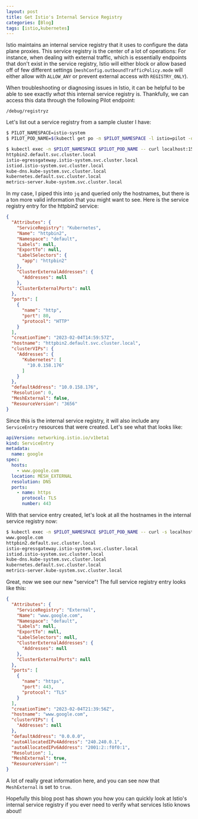 ```yaml
---
layout: post
title: Get Istio's Internal Service Registry
categories: [Blog]
tags: [istio,kubernetes]
---
```


Istio maintains an internal service registry that it uses to configure the data plane proxies. This service registry is the center of a lot of operations: For instance, when dealing with external traffic, which is essentially endpoints that don't exist in the service registry, Istio will either block or allow based off of few different settings (`meshConfig.outboundTrafficPolicy.mode` will either allow with `ALLOW_ANY` or prevent external access with `REGISTRY_ONLY`).

When troubleshooting or diagnosing issues in Istio, it can be helpful to be able to see exactly *what* this internal service registry is. Thankfully, we can access this data through the following Pilot endpoint:

```
/debug/registryz
```

Let's list out a service registry from a sample cluster I have:

```bash
$ PILOT_NAMESPACE=istio-system
$ PILOT_POD_NAME=$(kubectl get po -n $PILOT_NAMESPACE -l istio=pilot -o jsonpath='{.items[0].metadata.name}')

$ kubectl exec -n $PILOT_NAMESPACE $PILOT_POD_NAME -- curl localhost:15014/debug/registryz | jq '.[].hostname' -r
httpbin2.default.svc.cluster.local
istio-egressgateway.istio-system.svc.cluster.local
istiod.istio-system.svc.cluster.local
kube-dns.kube-system.svc.cluster.local
kubernetes.default.svc.cluster.local
metrics-server.kube-system.svc.cluster.local
```

In my case, I piped this into `jq` and queried only the hostnames, but there is a ton more valid information that you might want to see. Here is the service registry entry for the httpbin2 service:

```json
{
  "Attributes": {
    "ServiceRegistry": "Kubernetes",
    "Name": "httpbin2",
    "Namespace": "default",
    "Labels": null,
    "ExportTo": null,
    "LabelSelectors": {
      "app": "httpbin2"
    },
    "ClusterExternalAddresses": {
      "Addresses": null
    },
    "ClusterExternalPorts": null
  },
  "ports": [
    {
      "name": "http",
      "port": 80,
      "protocol": "HTTP"
    }
  ],
  "creationTime": "2023-02-04T14:59:57Z",
  "hostname": "httpbin2.default.svc.cluster.local",
  "clusterVIPs": {
    "Addresses": {
      "Kubernetes": [
        "10.0.158.176"
      ]
    }
  },
  "defaultAddress": "10.0.158.176",
  "Resolution": 0,
  "MeshExternal": false,
  "ResourceVersion": "3656"
}
```

Since this is the internal service registry, it will also include any `ServiceEntry` resources that were created. Let's see what that looks like:

```yaml
apiVersion: networking.istio.io/v1beta1
kind: ServiceEntry
metadata:
  name: google
spec:
  hosts:
    - www.google.com
  location: MESH_EXTERNAL
  resolution: DNS
  ports:
    - name: https
      protocol: TLS
      number: 443
```

With that service entry created, let's look at all the hostnames in the internal service registry now:

```bash
$ kubectl exec -n $PILOT_NAMESPACE $PILOT_POD_NAME -- curl -s localhost:15014/debug/registryz | jq '.[].hostname' -r
www.google.com
httpbin2.default.svc.cluster.local
istio-egressgateway.istio-system.svc.cluster.local
istiod.istio-system.svc.cluster.local
kube-dns.kube-system.svc.cluster.local
kubernetes.default.svc.cluster.local
metrics-server.kube-system.svc.cluster.local
```

Great, now we see our new "service"! The full service registry entry looks like this:

```json
{
  "Attributes": {
    "ServiceRegistry": "External",
    "Name": "www.google.com",
    "Namespace": "default",
    "Labels": null,
    "ExportTo": null,
    "LabelSelectors": null,
    "ClusterExternalAddresses": {
      "Addresses": null
    },
    "ClusterExternalPorts": null
  },
  "ports": [
    {
      "name": "https",
      "port": 443,
      "protocol": "TLS"
    }
  ],
  "creationTime": "2023-02-04T21:39:56Z",
  "hostname": "www.google.com",
  "clusterVIPs": {
    "Addresses": null
  },
  "defaultAddress": "0.0.0.0",
  "autoAllocatedIPv4Address": "240.240.0.1",
  "autoAllocatedIPv6Address": "2001:2::f0f0:1",
  "Resolution": 1,
  "MeshExternal": true,
  "ResourceVersion": ""
}
```

A lot of really great information here, and you can see now that `MeshExternal` is set to `true`.

Hopefully this blog post has shown you how you can quickly look at Istio's internal service registry if you ever need to verify what services Istio knows about!
